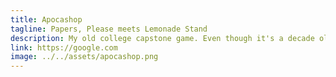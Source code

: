 ```yaml
---
title: Apocashop
tagline: Papers, Please meets Lemonade Stand
description: My old college capstone game. Even though it's a decade old, it's still probably the best game here.
link: https://google.com
image: ../../assets/apocashop.png
---
```


